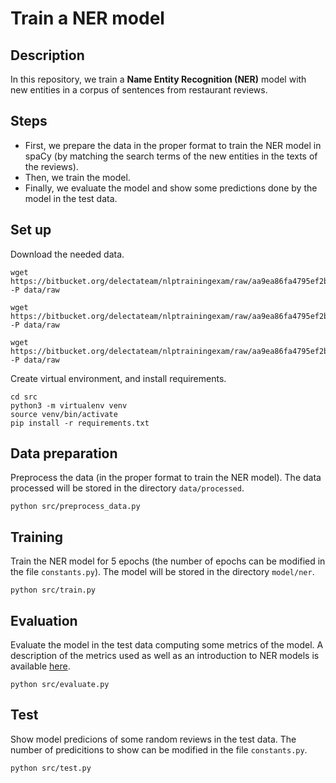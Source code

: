 # Train a NER model

## Description
In this repository, we train a **Name Entity Recognition (NER)** model with new entities in a corpus of sentences from restaurant reviews. 

## Steps
- First, we prepare the data in the proper format to train the NER model in spaCy (by matching the search terms of the new entities in the texts of the reviews). 
- Then, we train the model. 
- Finally, we evaluate the model and show some predictions done by the model in the test data.

## Set up
Download the needed data.
```shell
wget https://bitbucket.org/delectateam/nlptrainingexam/raw/aa9ea86fa4795ef2bcba2af622add9a8e69c6621/resources/ner/KnowledgeBase_subset.xlsx -P data/raw

wget https://bitbucket.org/delectateam/nlptrainingexam/raw/aa9ea86fa4795ef2bcba2af622add9a8e69c6621/resources/ner/mods%20%2Badvs.xlsx -P data/raw

wget https://bitbucket.org/delectateam/nlptrainingexam/raw/aa9ea86fa4795ef2bcba2af622add9a8e69c6621/resources/ner/ner_corpus.json -P data/raw
```

Create virtual environment, and install requirements.
```shell
cd src
python3 -m virtualenv venv
source venv/bin/activate
pip install -r requirements.txt
```

## Data preparation
Preprocess the data (in the proper format to train the NER model). The data processed will be stored in the directory `data/processed`.
```shell
python src/preprocess_data.py
```

## Training
Train the NER model for 5 epochs (the number of epochs can be modified in the file `constants.py`). The model will be stored in the directory `model/ner`.
```shell
python src/train.py
```

## Evaluation
Evaluate the model in the test data computing some metrics of the model. A description of the metrics used as well as an introduction to NER models is available [here](https://gist.github.com/victorviro/a70622009864e55a27c4f6d85413ea89).
```shell
python src/evaluate.py
```

## Test
Show model predicions of some random reviews in the test data. The number of predicitions to show can be modified in the file `constants.py`.

```shell
python src/test.py
```
